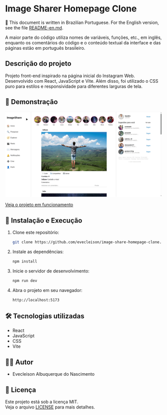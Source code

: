 # Image Sharer Homepage Clone

📌 This document is written in Brazilian Portuguese. For the English version, see the file [README-en.md](/README-en.md).

A maior parte do código utiliza nomes de variáveis, funções, etc., em inglês, enquanto os comentários do código e o conteúdo textual da interface e das páginas estão em português brasileiro.

## Descrição do projeto

Projeto front-end inspirado na página inicial do Instagram Web. Desenvolvido com React, JavaScript e Vite. Além disso, foi utilizado o CSS puro para estilos e responsividade para diferentes larguras de tela.

## 🎥 Demonstração

![Demonstração do App](./public/homepage.gif)

[Veja o projeto em funcionamento](https://evecleison.github.io/image-share-homepage-clone/)

## 🔧 Instalação e Execução

1. Clone este repositório:
    ```bash
    git clone https://github.com/evecleison/image-share-homepage-clone.git
    ```
2. Instale as dependências:
    ```bash
    npm install
    ```
3. Inicie o servidor de desenvolvimento:
    ```bash
    npm run dev
    ```
4. Abra o projeto em seu navegador:
    ```bash
    http://localhost:5173
    ```

## 🛠️ Tecnologias utilizadas

- React
- JavaScript
- CSS
- Vite

## 👨‍💻 Autor

- Evecleison Albuquerque do Nascimento

## 📄 Licença

Este projeto está sob a licença MIT.  
Veja o arquivo [LICENSE](./LICENSE) para mais detalhes.